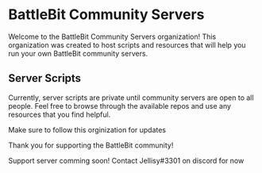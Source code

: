 # BattleBit Community Servers

Welcome to the BattleBit Community Servers organization! This organization was created to host scripts and resources that will help you run your own BattleBit community servers. 

## Server Scripts

Currently, server scripts are private until community servers are open to all people. Feel free to browse through the available repos and use any resources that you find helpful. 

Make sure to follow this orginization for updates

Thank you for supporting the BattleBit community!

Support server comming soon! Contact Jellisy#3301 on discord for now
